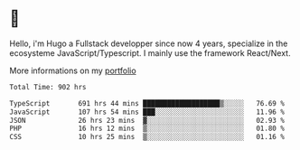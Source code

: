 # 👋 

Hello, i'm Hugo a Fullstack developper since now 4 years, specialize in the ecosysteme JavaScript/Typescript. I mainly use the framework React/Next.

More informations on my [portfolio](https://hcampos.fr)

<!--START_SECTION:waka-->

```txt
Total Time: 902 hrs

TypeScript       691 hrs 44 mins ███████████████████▒░░░░░   76.69 %
JavaScript       107 hrs 54 mins ███░░░░░░░░░░░░░░░░░░░░░░   11.96 %
JSON             26 hrs 23 mins  ▓░░░░░░░░░░░░░░░░░░░░░░░░   02.93 %
PHP              16 hrs 12 mins  ▒░░░░░░░░░░░░░░░░░░░░░░░░   01.80 %
CSS              10 hrs 25 mins  ▒░░░░░░░░░░░░░░░░░░░░░░░░   01.16 %
```

<!--END_SECTION:waka-->
